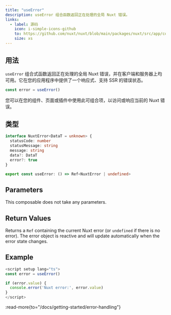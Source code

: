 ```yaml
---
title: "useError"
description: useError 组合函数返回正在处理的全局 Nuxt 错误。
links:
  - label: 源码
    icon: i-simple-icons-github
    to: https://github.com/nuxt/nuxt/blob/main/packages/nuxt/src/app/composables/error.ts
    size: xs
---
```


## 用法

`useError` 组合式函数返回正在处理的全局 Nuxt 错误，并在客户端和服务器上均可用。它在您的应用程序中提供了一个响应式、支持 SSR 的错误状态。

```ts
const error = useError()
```

您可以在您的组件、页面或插件中使用此可组合项，以访问或响应当前的 Nuxt 错误。

## 类型

```ts
interface NuxtError<DataT = unknown> {
  statusCode: number
  statusMessage: string
  message: string
  data?: DataT
  error?: true
}

export const useError: () => Ref<NuxtError | undefined>
```

## Parameters

This composable does not take any parameters.

## Return Values

Returns a `Ref` containing the current Nuxt error (or `undefined` if there is no error). The error object is reactive and will update automatically when the error state changes.

## Example

```ts
<script setup lang="ts">
const error = useError()

if (error.value) {
  console.error('Nuxt error:', error.value)
}
</script>
```

:read-more{to="/docs/getting-started/error-handling"}
